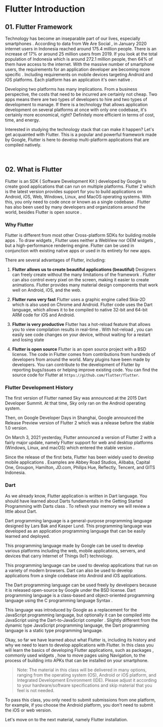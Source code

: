 # Flutter Introduction

## 01. Flutter Framework
Technology has become an inseparable part of our lives, especially smartphones . According to data from We Are Social , in January 2020 internet users in Indonesia reached around 175.4 million people. There is an increase of 17% or around 25 million users from 2019. If you look at the total population of Indonesia which is around 272.1 million people, then 64% of them have access to the internet. With the massive number of smartphone users, the requirements for an application developer are becoming more specific . Including requirements on mobile devices targeting Android and iOS platforms. Each platform has an application it's own native .

Developing two platforms has many implications. From a business perspective, the costs that need to be incurred are certainly not cheap. Two apps means there are two types of developers to hire and two types of development to manage. If there is a technology that allows application development on several platforms at once with only one codebase, it's certainly more economical, right? Definitely more efficient in terms of cost, time, and energy.

Interested in studying the technology stack that can make it happen? Let's get acquainted with Flutter. This is a popular and powerful framework made by Google, Flutter is here to develop multi-platform applications that are compiled natively.

&emsp;
## 02. What is Flutter
Flutter is an SDK ( Software Development Kit ) developed by Google to create good applications that can run on multiple platforms. Flutter 2 which is the latest version provides support for you to build applications on Android, iOS, Web, Windows, Linux, and MacOS operating systems. With this, you only need to code once or known as a single codebase . Flutter has also been used by many developers and organizations around the world, besides Flutter is open source .

### Why Flutter
Flutter is different from most other Cross-platform SDKs for building mobile apps . To draw widgets , Flutter uses neither a WebView nor OEM widgets , but a high-performance rendering engine. Flutter can be used in conjunction with existing native apps or used in its entirety for new apps. 

There are several advantages of Flutter, including:

1. **Flutter allows us to create beautiful applications (beautiful)**
Designers can freely create without the many limitations of the framework . Flutter can also control every pixel on the screen, making it easier to create animations. Flutter provides many material design components that work well on Android, iOS, and the web.

2. **Flutter runs very fast**
Flutter uses a graphic engine called Skia-2D which is also used on Chrome and Android. Flutter code uses the Dart language, which allows it to be compiled to native 32-bit and 64-bit ARM code for iOS and Android.

3. **Flutter is very productive**
Flutter has a hot-reload feature that allows you to view compilation results in real-time . With hot-reload , you can easily see code changes on your device, without waiting for a restart and losing state 

4. **Flutter is open source**
Flutter is an open source project with a BSD license. The code in Flutter comes from contributions from hundreds of developers from around the world. Many plugins have been made by developers. You can contribute to the development of Flutter by reporting bugs/issues or helping improve existing code. You can find the source code for Flutter at `https://github.com/flutter/flutter`.

### Flutter Development History
The first version of Flutter named Sky was announced at the 2015 Dart Developer Summit. At that time, Sky only ran on the Android operating system. 

Then, on Google Developer Days in Shanghai, Google announced the Release Preview version of Flutter 2 which was a release before the stable 1.0 version.

On March 3, 2021 yesterday, Flutter announced a version of Flutter 2 with a fairly major update, namely Flutter support for web and desktop platforms (Windows, Linux, and macOS) which entered the stable version .

Since the release of the first beta, Flutter has been widely used to develop mobile applications . Examples are Abbey Road Studios, Alibaba, Capital One, Groupon, Hamilton, JD.com, Philips Hue, Reflectly, Tencent, and GITS Indonesia.

### Dart
As we already know, Flutter application is written in Dart language. You should have learned about Darts fundamentals in the Getting Started Programming with Darts class . To refresh your memory we will review a little about Dart.

Dart programming language is a general-purpose programming language designed by Lars Bak and Kasper Lund. This programming language was developed as an application programming language that can be easily learned and deployed.

This programming language made by Google can be used to develop various platforms including the web, mobile applications, servers, and devices that carry Internet of Things (IoT) technology.

This programming language can be used to develop applications that run on a variety of modern browsers. Dart can also be used to develop applications from a single codebase into Android and iOS applications.

The Dart programming language can be used freely by developers because it is released open-source by Google under the BSD license. Dart programming language is a class-based and object-oriented programming language using the C programming language Syntax .

This language was introduced by Google as a replacement for the JavaScript programming language, but optionally it can be compiled into JavaScript using the Dart-to-JavaScript compiler . Slightly different from the dynamic type JavaScript programming language, the Dart programming language is a static type programming language.

Okay, so far we have learned about what Flutter is, including its history and why we need to learn to develop applications with Flutter. In this class you will learn the basics of developing Flutter applications, such as packages , commonly used widgets , how to move pages using Navigation, to the process of building into APKs that can be installed on your smartphone.

> Note: The material in this class will be delivered in many options, ranging from the operating system (OS), Android or iOS platform, and Integrated Development Environment (IDE). Please adjust it according to your hardware/software specifications and skip material that you feel is not needed. 

To pass this class, you only need to submit submissions from one platform, for example, if you choose the Android platform, you don't need to submit the iOS or web version. 

Let's move on to the next material, namely Flutter installation. 
